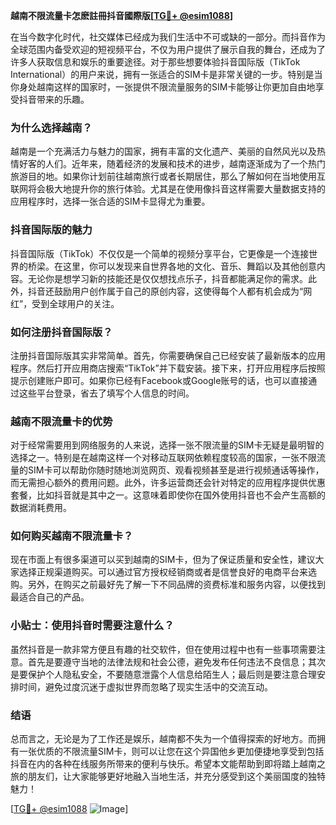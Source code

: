 **越南不限流量卡怎麽註冊抖音國際版[[TG💪+ @esim1088](https://t.me/s/esim1088)]**

在当今数字化时代，社交媒体已经成为我们生活中不可或缺的一部分。而抖音作为全球范围内备受欢迎的短视频平台，不仅为用户提供了展示自我的舞台，还成为了许多人获取信息和娱乐的重要途径。对于那些想要体验抖音国际版（TikTok International）的用户来说，拥有一张适合的SIM卡是非常关键的一步。特别是当你身处越南这样的国家时，一张提供不限流量服务的SIM卡能够让你更加自由地享受抖音带来的乐趣。

### 为什么选择越南？

越南是一个充满活力与魅力的国家，拥有丰富的文化遗产、美丽的自然风光以及热情好客的人们。近年来，随着经济的发展和技术的进步，越南逐渐成为了一个热门旅游目的地。如果你计划前往越南旅行或者长期居住，那么了解如何在当地使用互联网将会极大地提升你的旅行体验。尤其是在使用像抖音这样需要大量数据支持的应用程序时，选择一张合适的SIM卡显得尤为重要。

### 抖音国际版的魅力

抖音国际版（TikTok）不仅仅是一个简单的视频分享平台，它更像是一个连接世界的桥梁。在这里，你可以发现来自世界各地的文化、音乐、舞蹈以及其他创意内容。无论你是想学习新的技能还是仅仅想找点乐子，抖音都能满足你的需求。此外，抖音还鼓励用户创作属于自己的原创内容，这使得每个人都有机会成为“网红”，受到全球用户的关注。

### 如何注册抖音国际版？

注册抖音国际版其实非常简单。首先，你需要确保自己已经安装了最新版本的应用程序。然后打开应用商店搜索“TikTok”并下载安装。接下来，打开应用程序后按照提示创建账户即可。如果你已经有Facebook或Google账号的话，也可以直接通过这些平台登录，省去了填写个人信息的时间。

### 越南不限流量卡的优势

对于经常需要用到网络服务的人来说，选择一张不限流量的SIM卡无疑是最明智的选择之一。特别是在越南这样一个对移动互联网依赖程度较高的国家，一张不限流量的SIM卡可以帮助你随时随地浏览网页、观看视频甚至是进行视频通话等操作，而无需担心额外的费用问题。此外，许多运营商还会针对特定的应用程序提供优惠套餐，比如抖音就是其中之一。这意味着即使你在国外使用抖音也不会产生高额的数据消耗费用。

### 如何购买越南不限流量卡？

现在市面上有很多渠道可以买到越南的SIM卡，但为了保证质量和安全性，建议大家选择正规渠道购买。可以通过官方授权经销商或者是信誉良好的电商平台来选购。另外，在购买之前最好先了解一下不同品牌的资费标准和服务内容，以便找到最适合自己的产品。

### 小贴士：使用抖音时需要注意什么？

虽然抖音是一款非常方便且有趣的社交软件，但在使用过程中也有一些事项需要注意。首先是要遵守当地的法律法规和社会公德，避免发布任何违法不良信息；其次是要保护个人隐私安全，不要随意泄露个人信息给陌生人；最后则是要注意合理安排时间，避免过度沉迷于虚拟世界而忽略了现实生活中的交流互动。

### 结语

总而言之，无论是为了工作还是娱乐，越南都不失为一个值得探索的好地方。而拥有一张优质的不限流量SIM卡，则可以让您在这个异国他乡更加便捷地享受到包括抖音在内的各种在线服务所带来的便利与快乐。希望本文能帮助到即将踏上越南之旅的朋友们，让大家能够更好地融入当地生活，并充分感受到这个美丽国度的独特魅力！

[[TG💪+ @esim1088](https://t.me/s/esim1088) ![Image](https://i.postimg.cc/4NQfJmqS/Snipaste-2025-05-13-00-14-12.png)]